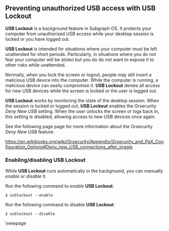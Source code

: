 ## Preventing unauthorized USB access with USB Lockout

**USB Lockout** is a background feature in Subgraph OS. It protects your 
computer from unauthorized USB access while your desktop session is locked or 
you have logged out.

**USB Lockout** is intended for situations where your computer must be left
unattended for short periods. Particularly, in situations where you do not fear
your computer will be stolen but you do do not want to expose it to other risks 
while unattended. 

Normally, when you lock the screen or logout, people may still insert a
malicious USB device into the computer. While the computer is running, a
malicious device can easily compromise it. **USB Lockout** denies all access for
new USB devices while the screen is locked or the user is logged out.

**USB Lockout** works by monitoring the state of the desktop session. When the
session is locked or logged out, **USB Lockout** enables the Grsecurity *Deny
New USB* setting. When the user unlocks the screen or logs back in, this setting
is disabled, allowing access to new USB devices once again.

See the following page page for more information about the Grsecurity *Deny New
USB* feature:

<https://en.wikibooks.org/wiki/Grsecurity/Appendix/Grsecurity_and_PaX_Configuration_Options#Deny_new_USB_connections_after_toggle>


### Enabling/disabling USB Lockout

While **USB Lockout** runs automatically in the background, you can manually
*enable* or *disable* it.

Run the following command to *enable* **USB Lockout**:
```{.bash}
$ usblockout --enable
```

Run the following command to *disable* **USB Lockout**:
```{.bash}
$ usblockout --disable
```

\newpage

